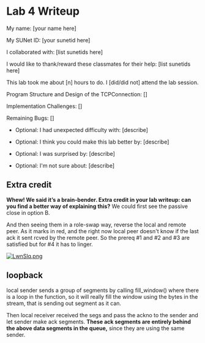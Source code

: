 Lab 4 Writeup
=============

My name: [your name here]

My SUNet ID: [your sunetid here]

I collaborated with: [list sunetids here]

I would like to thank/reward these classmates for their help: [list sunetids here]

This lab took me about [n] hours to do. I [did/did not] attend the lab session.

Program Structure and Design of the TCPConnection:
[]

Implementation Challenges:
[]

Remaining Bugs:
[]

- Optional: I had unexpected difficulty with: [describe]

- Optional: I think you could make this lab better by: [describe]

- Optional: I was surprised by: [describe]

- Optional: I'm not sure about: [describe]


## Extra credit
**Whew! We said it’s a brain-bender. Extra credit in your lab writeup: can you find a better way of explaining this?**
We could first see the passive close in option B.

And then seeing them in a role-swap way, reverse the local and remote peer.
As it marks in red, and the right now local peer doesn't know if the last ack it sent rcved by the remote peer. So the prereq \#1 and \#2 and \#3 are satisfied but for \#4 it has to linger.

[![LwnSlq.png](https://s1.ax1x.com/2022/04/18/LwnSlq.png)](https://imgtu.com/i/LwnSlq)


## loopback
local sender sends a group of segments by calling fill_window() where there is a loop in the function, so it will really fill the window using the bytes in the stream, that is sending out segment as it can.

Then local receiver received the segs and pass the ackno to the sender and let sender make ack segments. **These ack segments are entirely behind the above data segments in the queue,** since they are using the same sender.